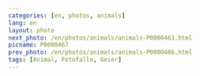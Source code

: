 ```yaml
---
categories: [en, photos, animals]
lang: en
layout: photo
next_photo: /en/photos/animals/animals-P0000463.html
picname: P0000467
prev_photo: /en/photos/animals/animals-P0000466.html
tags: [Animal, Fotofalle, Geier]
---
```


